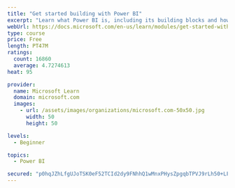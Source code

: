 ```yaml
---
title: "Get started building with Power BI"
excerpt: "Learn what Power BI is, including its building blocks and how they work together."
webUrl: https://docs.microsoft.com/en-us/learn/modules/get-started-with-power-bi/
type: course
price: Free
length: PT47M
ratings:
  count: 16860
  average: 4.7274613
heat: 95

provider:
  name: Microsoft Learn
  domain: microsoft.com
  images:
    - url: /assets/images/organizations/microsoft.com-50x50.jpg
      width: 50
      height: 50

levels:
  - Beginner

topics:
  - Power BI

secured: "p0hqJZhLfgUJoTSK0eF52TCId2dy9FNhhQ1wMnxPHysZpgqbTPVJ9rLh50+LFNYGABJZYqVDKjkF0/8F6AwzRl77pTjBUNPYCkAGvUOMkESx2ssTJ4v22cWaD0jC/brXw7Qv+3ARdQB70aadUjsYbCGlGFcg6tbk/R4+QuiYA1AeD/PMJiJLlvQqkM2q5VYEFr497CNSAMyCOISG3dwtjEXd9na/Dv/yr3WNOaqPmJVNQE7vaYcdTtHN6dpObSfyPLz4qUgU8jEiGqoFCARyIQgJwPfn9+16gGPyMZAvejd8GTnwW70QEYUV7N6EtGBeJm8rCcWGJlhInKxb4LAKERlRZK32yuWOwfeSEg1mCBer+ZT4yLlNW5lVzJRJDjAC4IBHNuLKskIrw5bCZKmMVA==;v2KzHlDUqVWistZA9UjCzA=="
---
```


